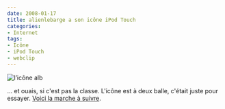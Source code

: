 ```yaml
---
date: 2008-01-17
title: alienlebarge a son icône iPod Touch
categories:
- Internet
tags:
- Icône
- iPod Touch
- webclip
---
```

<img src="https://dlgjp9x71cipk.cloudfront.net/2008/01/alb_itouch.png" alt="l’icône alb" />

... et ouais, si c'est pas la classe. L'icône est à deux balle, c'était juste pour essayer.
<a href="https://allinthehead.com/retro/319/how-to-set-an-apple-touch-icon-for-any-site" title="how to set an apple touch icon for any site">Voici la marche à suivre</a>.
